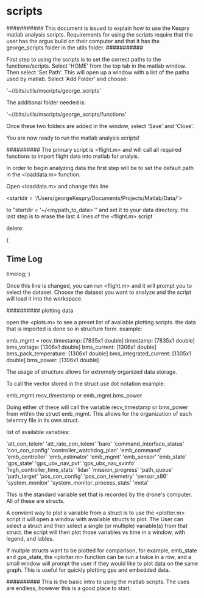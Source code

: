 # scripts

###########
This document is issued to explain how to use the Kespry matlab analysis 
scripts. Requirements for using the scripts require that the user has the 
argus build on their computer and that it has the george_scripts folder in 
the utils folder.
###########

First step to using the scripts is to set the correct paths to the 
functions/scripts.
Select 'HOME' from the top tab in the matlab window. 
Then select 'Set Path'.
This will open up a window with a list of the paths used by matlab.
Select 'Add Folder' and choose: 

'~/<path to bits>/bits/utils/mscripts/george_scripts'

The additional folder needed is:

'~/<path to bits>/bits/utils/mscripts/george_scripts/functions'

Once these two folders are added in the window, select 'Save' and 'Close'.

You are now ready to run the matlab analysis scripts!

##########
The primary script is <flight.m> and will call all required functions to 
import flight data into matlab for analyis.

In order to begin analyzing data the first step will be to set the default 
path in the <loaddata.m> function. 

Open <loaddata.m> and change this line

<startdir = '/Users/georgeKespry/Documents/Projects/Matlab/Data/'>

to "startdir = '~/<mypath_to_data>'" and set it to your data directory.
the last step is to erase the last 4 lines of the <flight.m> script

delete: 

{
## Time Log

timelog;
}    

Once this line is changed, you can run <flight.m> and it will prompt you 
to select the dataset. Choose the dataset you want to analyze and the 
script will load it into the workspace.

##########
plotting data

open the <plots.m> to see a preset list of available plotting scripts.
the data that is imported is done so in structure form. 
example:

emb_mgmt = 
recv_timestamp: [7835x1 double]
timestamp: [7835x1 double]
bms_voltage: [1306x1 double]
bms_current: [1306x1 double]
bms_pack_temperature: [1306x1 double]
bms_integrated_current: [1305x1 double]
bms_power: [1306x1 double]

The usage of structure allows for extremely organized data storage.

To call the vector stored in the struct use dot notation 
example:

emb_mgmt.recv_timestamp
or
emb_mgmt.bms_power

Doing either of these will call the variable recv_timestamp or bms_power 
from within the struct emb_mgmt. This allows for the organization of each 
telemtry file in its own struct.

list of available variables:

'att_con_telem'
'att_rate_con_telem'
'baro'
'command_interface_status'
'con_con_config'
'controller_watchdog_plan'
'emb_command'
'emb_controller'
'emb_estimator'
'emb_mgmt'
'emb_sensor'
'emb_state'
'gps_state'
'gps_ubx_nav_pvt'
'gps_ubx_nav_svinfo'
'high_controller_time_stats'
'lidar'
'mission_progress'
'path_queue'
'path_target'
'pos_con_config'
'pos_con_telemetry'
'sensor_x86'
'system_monitor'
'system_monitor_process_stats'
'meta'

This is the standard variable set that is recorded by the drone's computer.
All of these are structs.

A convient way to plot a variable from a struct is to use the <plotter.m> 
script it will open a window with available structs to plot. The User can 
select a struct and then select a single (or multiple) variable(s) from 
that struct. the script will then plot those variables vs time in a window,
with legend, and lables. 

If multple structs want to be plotted for comparison, for example, 
emb_state and gps_state, the <plotter.m> function can be run a twice in a 
row, and a small window will prompt the user if they would like to plot 
data on the same graph. This is useful for quickly plotting gps and 
embedded data.

##########
This is the basic intro to using the matlab scripts. The uses are endless, 
however this is a good place to start.